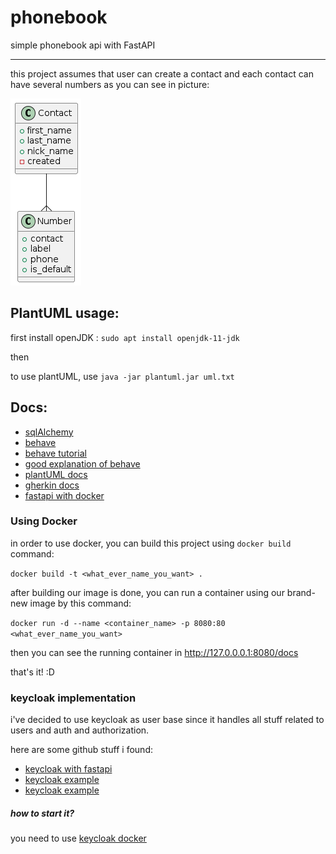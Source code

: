 # phonebook
simple phonebook api with FastAPI 
____
this project assumes that user can create a contact and each contact can have several numbers
as you can see in picture: 

![dataclass uml](./umls/data_models.png)



## PlantUML usage:

first install openJDK : `sudo apt install openjdk-11-jdk`

then

to use plantUML, use `java -jar plantuml.jar uml.txt`


## Docs:
- [sqlAlchemy](https://fastapi.tiangolo.com/tutorial/sql-databases/#create-the-sqlalchemy-parts)
- [behave](https://behave.readthedocs.io/en/latest/tutorial/)
- [behave tutorial](http://www.techlistic.com/2023/05/python-behave-tutorial.html)
- [good explanation of behave](https://jenisys.github.io/behave.example/intro.html)
- [plantUML docs](https://pdf.plantuml.net/PlantUML_Language_Reference_Guide_en.pdf)
- [gherkin docs](https://cucumber.io/docs/gherkin/reference/)
- [fastapi with docker](https://fastapi.tiangolo.com/deployment/docker/)

### Using Docker 
in order to use docker, you can build this project using `docker build` command:

`docker build -t <what_ever_name_you_want> .`

after building our image is done, you can run a container using our brand-new image by this command:

 `docker run -d --name <container_name> -p 8080:80 <what_ever_name_you_want>`
 
then you can see the running container in http://127.0.0.0.1:8080/docs

that's it! :D 


### keycloak implementation
i've decided to use keycloak as user base since it handles all stuff related to users 
and auth and authorization.

here are some github stuff i found:

- [keycloak with fastapi](https://github.com/code-specialist/fastapi-keycloak)
- [keycloak example](https://fastapi-keycloak.code-specialist.com/full_example/)
- [keycloak example](https://github.com/nurgasemetey/fastapi-keycloak-oidc)


##### how to start it?
you need to use [keycloak docker](https://www.keycloak.org/getting-started/getting-started-docker)



